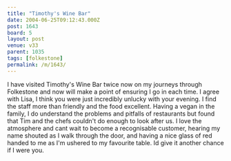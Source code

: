 ```yaml
---
title: "Timothy's Wine Bar"
date: 2004-06-25T09:12:43.000Z
post: 1643
board: 5
layout: post
venue: v33
parent: 1035
tags: [folkestone]
permalink: /m/1643/
---
```

I have visited Timothy's Wine Bar twice now on my journeys through Folkestone and now will make a point of ensuring I go in each time. I agree with Lisa, I think you were just incredibly unlucky with your evening. I find the staff more than friendly and the food excellent. Having a  vegan in the family, I do understand the problems and pitfalls of restaurants but found that Tim and the chefs couldn't do enough to look after us. I love the atmosphere and cant wait to become a recognisable customer, hearing my name shouted as I walk through the door, and having a nice glass of red handed to me as I'm ushered to my favourite table. Id give it another chance if I were you.

